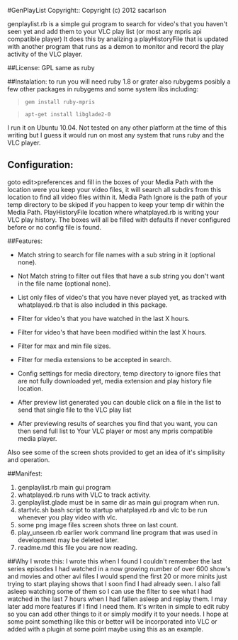 #GenPlayList
Copyright:: Copyright (c) 2012 sacarlson

genplaylist.rb is a simple gui program to search for video's that you haven't seen yet and add them to your VLC play list (or most any mpris api compatible player)  It does this by analizing a playHistoryFile that is updated with another program that runs as a demon to monitor and record the play activity of the VLC player.

##License:
 GPL same as ruby

##Instalation:
to run you will need ruby 1.8 or grater also rubygems posibly a few other packages in rubygems and some system libs including:
 
>`gem install ruby-mpris`

>`apt-get install libglade2-0`

I run it on Ubuntu 10.04.  Not tested on any other platform at the time of this writing but I guess it would run on most any system that runs ruby and the VLC player.

## Configuration:
goto edit>preferences and fill in the boxes of your Media Path with the location were you keep your video files, it will search all subdirs from this location to find all video files within it.  Media Path Ignore is the path of your temp directory to be skiped if you happen to keep your temp dir within the Media Path. PlayHistoryFile location where whatplayed.rb is writing your VLC play history.  The boxes will all be filled with defaults if never configured before or no config file is found.

##Features:
* Match string to search for file names with a sub string in it (optional none).

* Not Match string to filter out files that have a sub string you don't want in the file name (optional none).

* List only files of video's that you have never played yet, as tracked with whatplayed.rb that is also included in this package.

* Filter for video's that you have watched in the last X hours.

* Filter for video's that have been modified within the last X hours. 

* Filter for max and min file sizes.

* Filter for media extensions to be accepted in search.

* Config settings for media directory, temp directory to ignore files that are not fully downloaded yet, media extension and play history file location.

* After preview list generated you can double click on a file in the list to send that single file to the VLC play list

* After previewing results of searches you find that you want, you can then send full list to Your VLC player or most any mpris compatible media player.

Also see some of the screen shots provided to get an idea of it's simplisity and operation.

##Manifest:
1. genplaylist.rb main gui program
2. whatplayed.rb  runs with VLC to track activity.
3. genplaylist.glade must be in same dir as main gui program when run.
4. startvlc.sh   bash script to startup whatplayed.rb and vlc to be run whenever you play video with vlc.
5. some png image files screen shots three on last count.
6. play_unseen.rb  earlier work command line program that was used in development may be deleted later.
7. readme.md  this file you are now reading.

##Why I wrote this:
  I wrote this when I found I couldn't remember the last series episodes I had watched in a now growing number of over 600 show's and movies and other avi files I would spend the first 20 or more minits just trying to start playing shows that I soon find I had already seen.  I also fall asleep watching some of them so I can use the filter to see what I had watched in the last 7 hours when I had fallen asleep and replay them.  I may later add more features if I find I need them.  It's writen in simple to edit ruby so you can add other things to it or simply modify it to your needs.  I hope at some point something like this or better will be incorporated into VLC or added with a plugin at some point maybe using this as an example.
